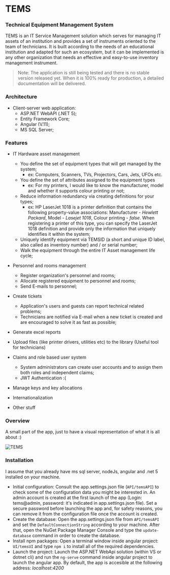 # TEMS
### Technical Equipment Management System

TEMS is an IT Service Management solution which serves for managing IT assets of an institution and provides a set of instruments oriented to the team of technicians. It is built according to the needs of an educational institution and adapted for such an ecosystem, but it can be implemented is any other organization that needs an effective and easy-to-use inventory management instrument.

> Note: The application is still being tested and there is no stable version released yet. When it is 100% ready for production, a detailed documentation will be delivered.

### Architecture
- Client-server web application: 
    - ASP.NET WebAPI (.NET 5);
    - Entity Framework Core;
    - Angular (V.11);
    - MS SQL Server;

### Features
- IT Hardware asset management
    - You define the set of equipment types that will get managed by the system;
        - ex: Computers, Scanners, TVs, Projectors, Cars, Jets, UFOs etc. 
    - You define the set of attributes assigned to the equipment types 
        - ex: For my printers, I would like to know the manufacturer, model and whether it supports colour printing or not;
    - Reduce information redundancy via creating definitions for your types;
        - ex: HP LaserJet 1018 is a printer definition that contains the following property-value associations: Manufacturer - _Hewlett Packard_, Model - _Lasejet 1018_, Colour printing - _false_. When registering a printer of this type, you can specify the LaserJet 1018 definition and provide only the information that uniquely identifies it within the system;
    - Uniquely identify equipment via TEMSID (a short and unique ID label, also called as inventory number) and / or serial number;
    - Walk the equipment through the entire IT Asset management life cycle;
    
- Personnel and rooms management
    - Register organization's personnel and rooms;
    - Allocate registered equipment to personnel and rooms;
    - Send E-mails to personnel;
- Create tickets
    - Application's users and guests can report technical related problems;
    - Technicians are notified via E-mail when a new ticket is created and are encouraged to solve it as fast as possible;
- Generate excel reports 
- Upload files (like printer drivers, utilities etc) to the library (Useful tool for technicians)
- Claims and role based user system
    - System administrators can create user accounts and to assign them both roles and independent claims;
    - JWT Authentication :( 
- Manage keys and key allocations
- Internationalization
- Other stuff

### Overview
A small part of the app, just to have a visual representation of what it is all about :)

![TEMS](https://i.ibb.co/QpP7BTV/website-presentation.jpg)

### Installation

I assume that you already have ms sql server, nodeJs, angular and .net 5 installed on your machine. 

- Initial configuration: 
Consult the app.settings.json file (`API/temsAPI`) to check some of the configuration data you might be interested in. An admin account is created at the first launch of the app (Login: tems@admin, password: it's indicated in app.settings.json file). Set a secure password before launching the app and, for safety reasons, you can remove it from the configuration file once the account is created.
- Create the database: 
Open the app.settings.json file from `API/temsAPI` and set the `DefaultConnectionString` according to your machine. After that, open the NuGet Package Manager Console and type the `update-database` command in order to create the database.
- Install npm packages: 
Open a terminal window inside angular project: `UI/temsUI` and type `npm i` to install all of the required dependencies.
- Launch the project: 
Launch the ASP.NET WebApi solution (within VS or dotnet cli) and run the `ng-serve` command inside angular project to launch the angular app. By default, the app is accesible at the following address: _localhost:4200_
 

